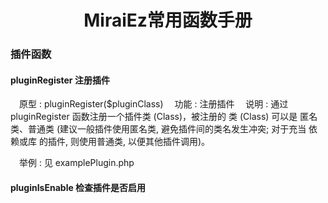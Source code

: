 <div align="center">
<h1>MiraiEz常用函数手册</h1>
</div>

### 插件函数

#### pluginRegister 注册插件
&emsp;原型 : pluginRegister($pluginClass)
&emsp;功能 : 注册插件
&emsp;说明 : 通过 pluginRegister 函数注册一个插件类 (Class)，被注册的 类 (Class) 可以是 匿名类、普通类 (建议一般插件使用匿名类, 避免插件间的类名发生冲突; 对于充当 依赖或库 的插件, 则使用普通类, 以便其他插件调用)。

&emsp;举例 : 见 examplePlugin.php


#### pluginIsEnable 检查插件是否启用









